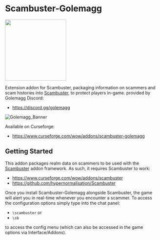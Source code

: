 # Scambuster-Golemagg
<img src="https://user-images.githubusercontent.com/52763122/212459976-355a11cb-6a9f-40fa-bb5c-06c7da505a75.png" width="200" height="200">

Extension addon for Scambuster, packaging information on scammers and scam histories into [Scambuster](https://github.com/hypernormalisation/Scambuster), to protect players in-game. provided by Golemagg Discord:
- https://discord.gg/golemagg

![Golemagg_Banner](https://user-images.githubusercontent.com/52763122/212466261-6ec683c1-33a3-4d73-a127-565c020b0b96.gif)

Available on Curseforge:
- https://www.curseforge.com/wow/addons/scambuster-golemagg

## Getting Started

This addon packages realm data on scammers to be used with the [Scambuster](https://github.com/hypernormalisation/Scambuster) addon framework.
As such, it requires Scambuster to work:

- https://www.curseforge.com/wow/addons/scambuster
- https://github.com/hypernormalisation/Scambuster

Once you install Scambuster-Golemagg alongside Scambuster, the game will alert you in real-time whenever you encounter a scammer.
To access the configuration options simply type into the chat panel:

- `\scambuster` or
- `\sb`

to access the config menu (which can also be accessed in the game options via Interface/Addons).
